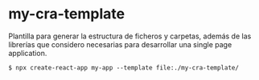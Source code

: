 # my-cra-template

Plantilla para generar la estructura de ficheros y carpetas, además de las librerías que considero necesarias para desarrollar una single page application.



```
$ npx create-react-app my-app --template file:./my-cra-template/

